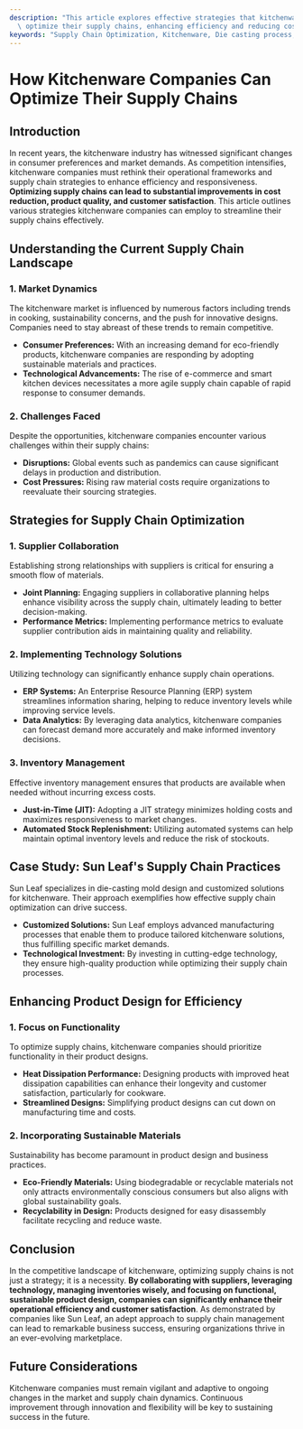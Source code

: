 ```yaml
---
description: "This article explores effective strategies that kitchenware companies can apply to\
  \ optimize their supply chains, enhancing efficiency and reducing costs."
keywords: "Supply Chain Optimization, Kitchenware, Die casting process, Heat dissipation performance"
---
```

# How Kitchenware Companies Can Optimize Their Supply Chains

## Introduction

In recent years, the kitchenware industry has witnessed significant changes in consumer preferences and market demands. As competition intensifies, kitchenware companies must rethink their operational frameworks and supply chain strategies to enhance efficiency and responsiveness. **Optimizing supply chains can lead to substantial improvements in cost reduction, product quality, and customer satisfaction**. This article outlines various strategies kitchenware companies can employ to streamline their supply chains effectively.

## Understanding the Current Supply Chain Landscape

### 1. Market Dynamics

The kitchenware market is influenced by numerous factors including trends in cooking, sustainability concerns, and the push for innovative designs. Companies need to stay abreast of these trends to remain competitive.

- **Consumer Preferences:** With an increasing demand for eco-friendly products, kitchenware companies are responding by adopting sustainable materials and practices.
- **Technological Advancements:** The rise of e-commerce and smart kitchen devices necessitates a more agile supply chain capable of rapid response to consumer demands.

### 2. Challenges Faced

Despite the opportunities, kitchenware companies encounter various challenges within their supply chains:

- **Disruptions:** Global events such as pandemics can cause significant delays in production and distribution.
- **Cost Pressures:** Rising raw material costs require organizations to reevaluate their sourcing strategies.

## Strategies for Supply Chain Optimization

### 1. Supplier Collaboration

Establishing strong relationships with suppliers is critical for ensuring a smooth flow of materials. 

- **Joint Planning:** Engaging suppliers in collaborative planning helps enhance visibility across the supply chain, ultimately leading to better decision-making.
- **Performance Metrics:** Implementing performance metrics to evaluate supplier contribution aids in maintaining quality and reliability.

### 2. Implementing Technology Solutions

Utilizing technology can significantly enhance supply chain operations.

- **ERP Systems:** An Enterprise Resource Planning (ERP) system streamlines information sharing, helping to reduce inventory levels while improving service levels.
- **Data Analytics:** By leveraging data analytics, kitchenware companies can forecast demand more accurately and make informed inventory decisions.

### 3. Inventory Management 

Effective inventory management ensures that products are available when needed without incurring excess costs.

- **Just-in-Time (JIT):** Adopting a JIT strategy minimizes holding costs and maximizes responsiveness to market changes.
- **Automated Stock Replenishment:** Utilizing automated systems can help maintain optimal inventory levels and reduce the risk of stockouts.

## Case Study: Sun Leaf's Supply Chain Practices

Sun Leaf specializes in die-casting mold design and customized solutions for kitchenware. Their approach exemplifies how effective supply chain optimization can drive success.

- **Customized Solutions:** Sun Leaf employs advanced manufacturing processes that enable them to produce tailored kitchenware solutions, thus fulfilling specific market demands.
- **Technological Investment:** By investing in cutting-edge technology, they ensure high-quality production while optimizing their supply chain processes.

## Enhancing Product Design for Efficiency

### 1. Focus on Functionality

To optimize supply chains, kitchenware companies should prioritize functionality in their product designs.

- **Heat Dissipation Performance:** Designing products with improved heat dissipation capabilities can enhance their longevity and customer satisfaction, particularly for cookware.
- **Streamlined Designs:** Simplifying product designs can cut down on manufacturing time and costs.

### 2. Incorporating Sustainable Materials

Sustainability has become paramount in product design and business practices.

- **Eco-Friendly Materials:** Using biodegradable or recyclable materials not only attracts environmentally conscious consumers but also aligns with global sustainability goals.
- **Recyclability in Design:** Products designed for easy disassembly facilitate recycling and reduce waste.

## Conclusion

In the competitive landscape of kitchenware, optimizing supply chains is not just a strategy; it is a necessity. **By collaborating with suppliers, leveraging technology, managing inventories wisely, and focusing on functional, sustainable product design, companies can significantly enhance their operational efficiency and customer satisfaction**. As demonstrated by companies like Sun Leaf, an adept approach to supply chain management can lead to remarkable business success, ensuring organizations thrive in an ever-evolving marketplace.

## Future Considerations

Kitchenware companies must remain vigilant and adaptive to ongoing changes in the market and supply chain dynamics. Continuous improvement through innovation and flexibility will be key to sustaining success in the future.
